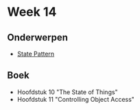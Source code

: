 # Week 14

## Onderwerpen

-   [State Pattern](/topics/13a_state)

## Boek

-   Hoofdstuk 10 "The State of Things"
-   Hoofdstuk 11 "Controlling Object Access"
